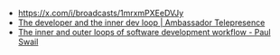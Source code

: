 - https://x.com/i/broadcasts/1mrxmPXEeDVJy
- [The developer and the inner dev loop | Ambassador  Telepresence](https://www.getambassador.io/docs/telepresence/latest/concepts/devloop#what-is-the-inner-dev-loop)
- [The inner and outer loops of software development workflow - Paul Swail](https://notes.paulswail.com/public/The+inner+and+outer+loops+of+software+development+workflow)